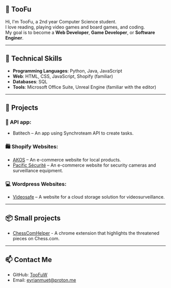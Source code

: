 ## 👋 TooFu

Hi, I'm TooFu, a 2nd year Computer Science student.  
I love reading, playing video games and board games, and coding.  
My goal is to become a **Web Developer**, **Game Developer**, or **Software Enginer**.

---

## 🔧 Technical Skills

- **Programming Languages**: Python, Java, JavaScript
- **Web**: HTML, CSS, JavaScript, Shopify (familiar)
- **Databases**: SQL
- **Tools**: Microsoft Office Suite, Unreal Engine (familiar with the editor)

---

## 🚀 Projects

### 💾 API app:
- Batitech – An app using Synchroteam API to create tasks.

### 🛍️ Shopify Websites:
- [AKOS](https://akos.nc/) – An e-commerce website for local products.
- [Pacific Sécurité](https://pacificsecurite.nc/) – An e-commerce website for security cameras and surveillance equipment.

### 💻 Wordpress Websites:
- [Videosafe](https://videosafe.pacificsecurite.nc/) – A website for a cloud storage solution for videosurveillance.

---

## 📦 Small projects

- [ChessComHelper](https://github.com/TooFuW/ChromeExtension_ChessComHelper/) - A chrome extension that highlights the threatened pieces on Chess.com.

---

## 📫 Contact Me

- GitHub: [TooFuW](https://github.com/TooFuW)
- Email: [eyrianmuet@proton.me](mailto:eyrianmuet@proton.me)
<!--- - Portfolio: [Coming Soon](https://example.com) --->
